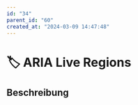 ```yaml
---
id: "34"
parent_id: "60"
created_at: "2024-03-09 14:47:48"
---
```


# 🏷️ ARIA Live Regions

## Beschreibung

